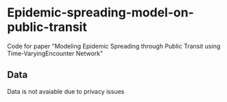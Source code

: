 # Epidemic-spreading-model-on-public-transit
Code for paper "Modeling Epidemic Spreading through Public Transit using Time-VaryingEncounter Network"

## Data
Data is not avaiable due to privacy issues
